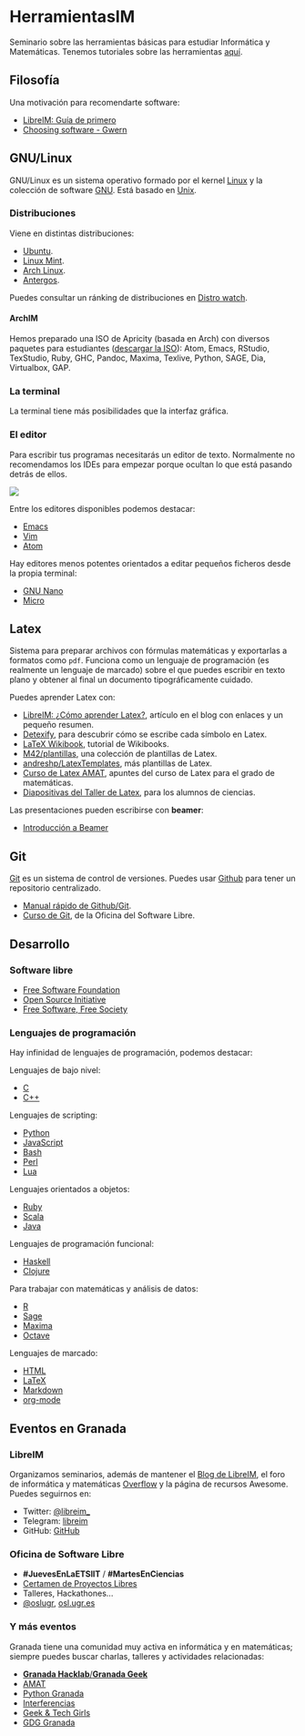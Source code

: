 # HerramientasIM

Seminario sobre las herramientas básicas para estudiar Informática y 
Matemáticas. Tenemos tutoriales sobre las herramientas [aquí](https://github.com/libreim/tutorials/).

## Filosofía

Una motivación para recomendarte software:

 - [LibreIM: Guía de primero](http://tux.ugr.es/dgiim/blog/2015/09/10/primero/)
 - [Choosing software - Gwern](http://www.gwern.net/Choosing%20Software)

## GNU/Linux

GNU/Linux es un sistema operativo formado por el kernel 
[Linux](https://en.wikipedia.org/wiki/Linux_kernel) y la colección de
software [GNU](https://en.wikipedia.org/wiki/GNU). Está basado en
[Unix](https://es.wikipedia.org/wiki/Unix-like).

### Distribuciones

Viene en distintas distribuciones:

 - [Ubuntu](https://www.ubuntu.com/).
 - [Linux Mint](https://www.linuxmint.com/).
 - [Arch Linux](https://www.archlinux.org/).
 - [Antergos](https://antergos.com/).
 
Puedes consultar un ránking de distribuciones en 
[Distro watch](http://distrowatch.com/).

#### ArchIM

Hemos preparado una ISO de Apricity (basada en Arch) con diversos paquetes para estudiantes ([descargar la ISO](https://static.apricityos.com/freezedry-build/fdavidcl/apricity_os-libreim-gnome-2.iso)): Atom, Emacs, RStudio, TexStudio, Ruby, GHC, Pandoc, Maxima, Texlive, Python, SAGE, Dia, Virtualbox, GAP.

### La terminal

La terminal tiene más posibilidades que la interfaz gráfica.

### El editor

Para escribir tus programas necesitarás un editor de texto. Normalmente no
recomendamos los IDEs para empezar porque ocultan lo que está pasando detrás de
ellos.

![](http://imgs.xkcd.com/comics/real_programmers.png)

Entre los editores disponibles podemos destacar:

 - [Emacs](https://www.gnu.org/software/emacs/)
 - [Vim](http://www.vim.org/)
 - [Atom](https://atom.io/)

Hay editores menos potentes orientados a editar pequeños ficheros desde la
propia terminal:

 - [GNU Nano](https://www.nano-editor.org/)
 - [Micro](https://github.com/zyedidia/micro)

## Latex

Sistema para preparar archivos con fórmulas matemáticas y exportarlas a 
formatos como `pdf`. Funciona como un lenguaje de programación (es realmente
un lenguaje de marcado) sobre el que puedes escribir en texto plano y obtener
al final un documento tipográficamente cuidado.

Puedes aprender Latex con:

 - [LibreIM: ¿Cómo aprender Latex?](http://tux.ugr.es/dgiim/blog/2015/03/14/latex/), artículo en el blog con enlaces y un pequeño resumen.
 - [Detexify](http://detexify.kirelabs.org/classify.html), para descubrir cómo se escribe cada símbolo en Latex.
 - [LaTeX Wikibook](https://en.wikibooks.org/wiki/LaTeX), tutorial de Wikibooks.
 - [M42/plantillas](https://github.com/M42/plantillas), una colección de plantillas de Latex.
 - [andreshp/LatexTemplates](https://github.com/andreshp/LatexTemplates), más plantillas de Latex.
 - [Curso de Latex AMAT](https://github.com/pedritomelenas/Curso-LaTeX-AMAT), apuntes del curso de Latex para el grado de matemáticas.
 - [Diapositivas del Taller de Latex](www.ugr.es/~pedro/latex/), para los alumnos de ciencias.

Las presentaciones pueden escribirse con **beamer**:

 - [Introducción a Beamer](http://tux.ugr.es/dgiim/blog/2015/03/14/intro-beamer/)

## Git

[Git](https://git-scm.com/) 
es un sistema de control de versiones. Puedes usar 
[Github](https://github.com/) para tener un repositorio centralizado.

 - [Manual rápido de Github/Git](http://tux.ugr.es/dgiim/blog/2014/02/23/manualgit/).
 - [Curso de Git](https://github.com/oslugr/curso-git), de la Oficina del Software Libre.

## Desarrollo
### Software libre

 - [Free Software Foundation](https://fsf.org/)
 - [Open Source Initiative](https://opensource.org/)
 - [Free Software, Free Society](https://www.gnu.org/doc/fsfs3-hardcover.pdf)

### Lenguajes de programación

Hay infinidad de lenguajes de programación, podemos destacar:

Lenguajes de bajo nivel: 

 - [C](https://en.wikipedia.org/wiki/C_%28programming_language%29)
 - [C++](https://en.wikipedia.org/wiki/C%2B%2B)

Lenguajes de scripting:

 - [Python](https://www.python.org/)
 - [JavaScript](https://en.wikipedia.org/wiki/JavaScript)
 - [Bash](https://en.wikipedia.org/wiki/Bash_(Unix_shell))
 - [Perl](https://www.perl.org/)
 - [Lua](http://www.lua.org/)

Lenguajes orientados a objetos:

 - [Ruby](https://www.ruby-lang.org/en/)
 - [Scala](https://en.wikipedia.org/wiki/Scala)
 - [Java](https://go.java/index.html?intcmp=gojava-banner-java-com)

Lenguajes de programación funcional:

 - [Haskell](https://en.wikipedia.org/wiki/Haskell_(programming_language))
 - [Clojure](https://en.wikipedia.org/wiki/Clojure)

Para trabajar con matemáticas y análisis de datos:

 - [R](https://www.r-project.org/)
 - [Sage](http://www.sagemath.org/)
 - [Maxima](https://en.wikipedia.org/wiki/Maxima_(software))
 - [Octave](https://www.gnu.org/software/octave/)

Lenguajes de marcado:

 - [HTML](https://en.wikipedia.org/wiki/HTML)
 - [LaTeX](https://www.latex-project.org/)
 - [Markdown](http://daringfireball.net/projects/markdown/)
 - [org-mode](http://orgmode.org/)

## Eventos en Granada

### LibreIM

Organizamos seminarios, además de mantener el 
[Blog de LibreIM](https://tux.ugr.es/dgiim/blog), el foro de
informática y matemáticas [Overflow](https://tux.ugr.es/dgiim/overflow) y la 
página de recursos Awesome. Puedes seguirnos en:

 - Twitter: [\@libreim_](https://twitter.com/libreim_)
 - Telegram: [libreim](https://web.telegram.org/#/im?p=@libreim)
 - GitHub: [GitHub](https://github.com/libreim)

### Oficina de Software Libre

* **#JuevesEnLaETSIIT** / **#MartesEnCiencias**
* [Certamen de Proyectos Libres](http://osl.ugr.es/bases-de-los-premios-a-proyectos-libres-de-la-ugr/)
* Talleres, Hackathones...
* [\@oslugr](https://twitter.com/oslugr), [osl.ugr.es](http://osl.ugr.es)

### Y más eventos

Granada tiene una comunidad muy activa en informática y en matemáticas; siempre
puedes buscar charlas, talleres y actividades relacionadas:

 - [**Granada Hacklab**/**Granada Geek**](http://www.meetup.com/Granada-Geek/events/234830860/)
 - [AMAT](http://www.ugr.es/~amat)
 - [Python Granada](http://www.python-granada.es/)
 - [Interferencias](http://interferenciasenlared.tumblr.com/)
 - [Geek & Tech Girls](https://twitter.com/geekandtechgirl)
 - [GDG Granada](http://gdggranada.com/)
